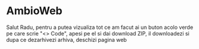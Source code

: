 # AmbioWeb

Salut Radu, pentru a putea vizualiza tot ce am facut ai un buton acolo verde pe care scrie "<> Code", apesi pe el si dai download ZIP, il downloadezi si dupa ce dezarhivezi arhiva, deschizi pagina web
